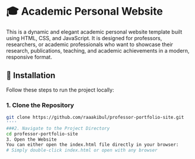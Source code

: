 # 🎓 Academic Personal Website
This is a dynamic and elegant academic personal website template built using HTML, CSS, and JavaScript. It is designed for professors, researchers, or academic professionals who want to showcase their research, publications, teaching, and academic achievements in a modern, responsive format.

## 🔧 Installation

Follow these steps to run the project locally:

### 1. Clone the Repository

```bash
git clone https://github.com/raaakibul/professor-portfolio-site.git
''''
###2. Navigate to the Project Directory
cd professor-portfolio-site
3. Open the Website
You can either open the index.html file directly in your browser:
# Simply double-click index.html or open with any browser

